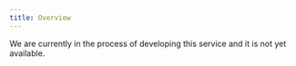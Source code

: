 ```yaml
---
title: Overview
---
```


We are currently in the process of developing this service and it is not yet available.